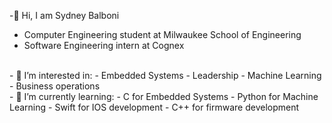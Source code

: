 -👋 Hi, I am Sydney Balboni
  - Computer Engineering student at Milwaukee School of Engineering
  - Software Engineering intern at Cognex

<br>
- 👀 I’m interested in:
  - Embedded Systems
  - Leadership 
  - Machine Learning
  - Business operations
<br>
- 🌱 I’m currently learning:
  - C for Embedded Systems
  - Python for Machine Learning
  - Swift for IOS development
  - C++ for firmware development


